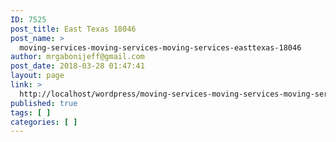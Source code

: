 ```yaml
---
ID: 7525
post_title: East Texas 18046
post_name: >
  moving-services-moving-services-moving-services-easttexas-18046
author: mrgabonijeff@gmail.com
post_date: 2018-03-28 01:47:41
layout: page
link: >
  http://localhost/wordpress/moving-services-moving-services-moving-services-easttexas-18046/
published: true
tags: [ ]
categories: [ ]
---
```

